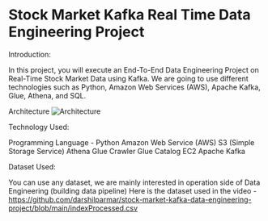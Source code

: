 # Stock Market Kafka Real Time Data Engineering Project

Introduction:

In this project, you will execute an End-To-End Data Engineering Project on Real-Time Stock Market Data using Kafka.
We are going to use different technologies such as Python, Amazon Web Services (AWS), Apache Kafka, Glue, Athena, and SQL.

Architecture
![Architecture](https://github.com/thenameisonkars/Stock-Market_analysis-Using-Kafka/assets/139159642/651c2a93-4072-43ac-8a0c-eeb9ae7ba501)

Technology Used:

Programming Language - Python
Amazon Web Service (AWS)
S3 (Simple Storage Service)
Athena
Glue Crawler
Glue Catalog
EC2
Apache Kafka

Dataset Used:

You can use any dataset, we are mainly interested in operation side of Data Engineering (building data pipeline)
Here is the dataset used in the video - https://github.com/darshilparmar/stock-market-kafka-data-engineering-project/blob/main/indexProcessed.csv

